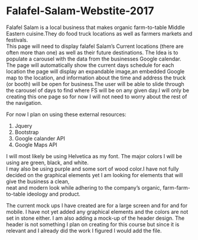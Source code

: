 # Falafel-Salam-Webstite-2017

Falafel Salam is a local business that makes organic farm-to-table Middle Eastern cuisine.They do food truck locations as well as farmers markets and festivals.  <br>
This page will need to display falafel Salam’s Current locations (there are often more than one) as well as their future destinations. The Idea is to populate a carousel with the data from the businesses Google calendar.<br>
The page will automatically show the current days schedule for each location the page will display an expandable image,an embedded Google map to the location, and information about the time and address the truck (or booth) will be open for business.The user will be able to slide through the carousel of days to find where FS will be on any given day.I will only be creating this one page so for now I will not need to worry about the rest of the navigation. <br>


For now I plan on using these external resources:<br>
1.	Jquery <br>
2.	Bootstrap <br>
3.	Google calander API <br>
4.	Google Maps API <br>

I will most likely be using Helvetica as my font. The major colors I will be using are green, black, and white.<br>
I may also be using purple and some sort of wood color.I have not fully decided on the graphical elements yet I am looking for elements that will give the business a clean,<br>
neat and modern look while adhering to the company’s organic, farm-farm-to-table ideology and product. <br>

The current mock ups I have created are for a large screen and for and for mobile. I have not yet added any graphical elements and the colors are not set in stone either. I am also adding a mock-up of the header design. The header is not something I plan on creating for this course but since it is relevant and I already did the work I figured I would add the file.
